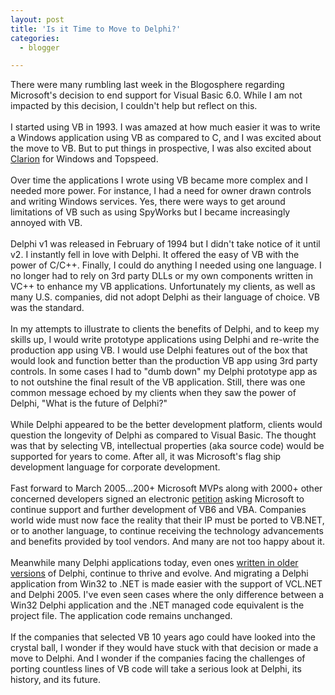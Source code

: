 ```yaml
---
layout: post
title: 'Is it Time to Move to Delphi?'
categories:
  - blogger

---
```


There were many rumbling last week in the Blogosphere regarding Microsoft's decision to end support for Visual Basic 6.0.  While I am not impacted by this decision, I couldn't help but reflect on this.<br /><br />I started using VB in 1993.  I was amazed at how much easier it was to write a Windows application using VB as compared to C, and I was excited about the move to VB.  But to put things in prospective, I was also excited about <a href="http://www.artofprogramming.net/dev_clarion_legend.html">Clarion</a> for Windows and Topspeed.<br /><br />Over time the applications I wrote using VB became more complex and I needed more power.  For instance, I had a need for owner drawn controls and writing Windows services.  Yes, there were ways to get around limitations of VB such as using SpyWorks but I became increasingly annoyed with VB.<br /><br />Delphi v1 was released in February of 1994 but I didn't take notice of it until v2.  I instantly fell in love with Delphi.  It offered the easy of VB with the power of C/C++.  Finally, I could do anything I needed using one language.  I no longer had to rely on 3rd party DLLs or my own components written in VC++ to enhance my VB applications.  Unfortunately my clients, as well as many U.S. companies, did not adopt Delphi as their language of choice.  VB was the standard.<br /><br />In my attempts to illustrate to clients the benefits of Delphi, and to keep my skills up, I would write prototype applications using Delphi and re-write the production app using VB.  I would use Delphi features out of the box that would look and function better than the production VB app using 3rd party controls.  In some cases I had to "dumb down" my Delphi prototype app as to not outshine the final result of the VB application.  Still, there was one common message echoed by my clients when they saw the power of Delphi, "What is the future of Delphi?"<br /><br />While Delphi appeared to be the better development platform, clients would question the longevity of Delphi as compared to Visual Basic.  The thought was that by selecting VB, intellectual properties (aka source code) would be supported for years to come.  After all, it was Microsoft's flag ship development language for corporate development.<br /><br />Fast forward to March 2005...200+ Microsoft MVPs along with 2000+ other concerned developers signed an electronic <a href="http://classicvb.org/petition/">petition</a> asking Microsoft to continue support and further development of VB6 and VBA.  Companies world wide must now face the reality that their IP must be ported to VB.NET, or to another language, to continue receiving the technology advancements and benefits provided by tool vendors.  And many are not too happy about it.<br /><br />Meanwhile many Delphi applications today, even ones <a href="http://nick.typepad.com/blog/2005/02/behind_the_scen.html">written in older versions</a> of Delphi, continue to thrive and evolve.  And migrating a Delphi application from Win32 to .NET is made easier with the support of VCL.NET and Delphi 2005.  I've even seen cases where the only difference between a Win32 Delphi application and the .NET managed code equivalent is the project file.  The application code remains unchanged.<br /><br />If the companies that selected VB 10 years ago could have looked into the crystal ball, I wonder if they would have stuck with that decision or made a move to Delphi.  And I wonder if the companies facing the challenges of porting countless lines of VB code will take a serious look at Delphi, its history, and its future.
